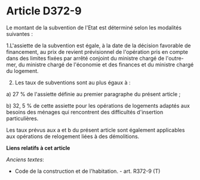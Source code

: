 # Article D372-9

Le montant de la subvention de l'Etat est déterminé selon les modalités suivantes : 

1.L'assiette de la subvention est égale, à la date de la décision favorable de financement, au prix de revient prévisionnel
de l'opération pris en compte dans des limites fixées par arrêté conjoint du ministre chargé de l'outre-mer, du ministre
chargé de l'économie et des finances et du ministre chargé du logement. 

2. Les taux de subventions sont au plus égaux à : 

a) 27 % de l'assiette définie au premier paragraphe du présent article ; 

b) 32, 5 % de cette assiette pour les opérations de logements adaptés aux besoins des ménages qui rencontrent des difficultés
d'insertion particulières. 

Les taux prévus aux a et b du présent article sont également applicables aux opérations de relogement liées à des
démolitions.

**Liens relatifs à cet article**

_Anciens textes_:

  - Code de la construction et de l'habitation. - art. R372-9 (T)
